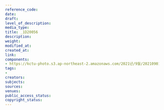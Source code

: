 ```yaml
---
reference_code: 
date: 
draft: 
level_of_description: 
media_type: 
title: _1D20056
description: 
weight: 
modified_at: 
created_at: 
link: 
components:
- https://kctu-photo.s3.ap-northeast-2.amazonaws.com/2021년/9월/20210901_민주노총+대국회+요구+기자회견/_1D20056.jpg
tags:
- 
creators: 
subjects: 
sources: 
venues: 
public_access_status: 
copyright_status: 
---
```

